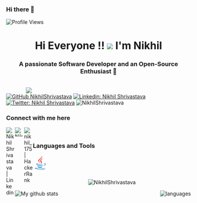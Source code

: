 ### Hi there 👋

![Profile Views](https://komarev.com/ghpvc/?username=vyoder)
<h1 align="center">Hi Everyone !! <img src="https://media.giphy.com/media/hvRJCLFzcasrR4ia7z/giphy.gif" width="25px"> I'm Nikhil</h1>
<h3 align="center">A passionate Software Developer and an Open-Source Enthusiast 👦</h3>

<br>

<img align='right' src="https://camo.githubusercontent.com/e278cbf655da98c004011927c9b4ef9ace0e73c9b8a41892b778bbe03c045379/68747470733a2f2f637373706f696e743130312e636f6d2f77702d636f6e74656e742f75706c6f6164732f323032302f31302f446576656c6f7065722d6f6e2d6c6170746f702e676966" width="450">



[![GitHub NikhilShrivastava](https://img.shields.io/github/followers/NikhilShrivastava?label=follow&style=social)](https://github.com/NikhilShrivastava)
[![Linkedin: Nikhil Shrivastava](https://img.shields.io/badge/-Nikhil%20Shrivastava-blue?style=flat-square&logo=Linkedin&logoColor=white&link=https://www.linkedin.com/in/nikhilshrivastava175/)](https://www.linkedin.com/in/nikhilshrivastava175/)
[![Twitter: Nikhil Shrivastava](https://img.shields.io/twitter/follow/_nickyniks_?style=social)](https://twitter.com/_nickyniks_)
 <img src="https://komarev.com/ghpvc/?username=NikhilShrivastava&label=Visitors&color=blue&style=plastic" alt="NikhilShrivastava" /> 


### Connect with me here

<a href="https://www.linkedin.com/in/nikhilshrivastava175/">
<img align="left" alt="Nikhil Shrivastava | Linkedin" width="24px" src="https://github.com/TheDudeThatCode/TheDudeThatCode/blob/master/Assets/Linkedin.svg" />
</a>

<a href="https://www.hackerearth.com/@nikhil_175">
<img align="left" alt="Nikhil Shrivastava | HackerEarth" height="25" width="25" src="https://upload.wikimedia.org/wikipedia/commons/e/e8/HackerEarth_logo.png" />
</a>

<a href="https://www.hackerrank.com/nikhil_175">
<img align="left" alt="nikhil_175 | HackerRank" width="24px" src="https://github.com/TheDudeThatCode/TheDudeThatCode/blob/master/Assets/HackerRank.svg" />
</a>

<br>

### Languages and Tools

 
</a> <a href="https://www.java.com" target="_blank"> <img align="left" src="https://raw.githubusercontent.com/devicons/devicon/master/icons/java/java-original.svg" alt="java" width="40" height="40"/> 
</a> 


<br>
<br>
<br>

<p align="center">
<img height="160"  src="https://github-readme-streak-stats.herokuapp.com/?user=NikhilShrivastava&theme=tokyonight" alt="NikhilShrivastava"/> </p>

<p align="center">
<img align="left" src="https://github-readme-stats.vercel.app/api?username=NikhilShrivastava&show_icons=true&theme=tokyonight" alt="My github stats" height="160"/></p>

<p align="center">
<img align="right" height= "160" src="https://github-readme-stats.vercel.app/api/top-langs/?username=NikhilShrivastava&layout=compact&theme=tokyonight" alt="languages"/> 
</p>
